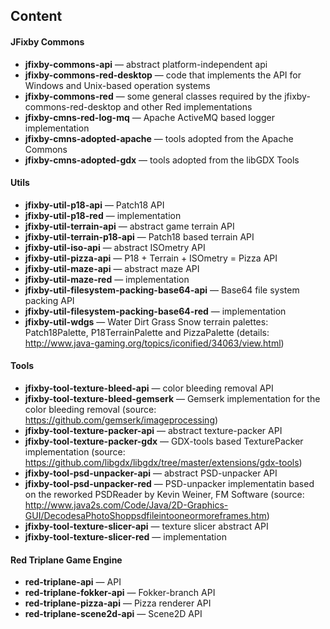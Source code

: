## Content

#### JFixby Commons

- **jfixby-commons-api** — 
 abstract platform-independent api
- **jfixby-commons-red-desktop** —
 code that implements the API for Windows and Unix-based operation systems
- **jfixby-commons-red** —
 some general classes required by the jfixby-commons-red-desktop and other Red implementations
- **jfixby-cmns-red-log-mq** — Apache ActiveMQ based logger implementation
- **jfixby-cmns-adopted-apache** — tools adopted from the Apache Commons
- **jfixby-cmns-adopted-gdx** — tools adopted from the libGDX Tools

#### Utils

- **jfixby-util-p18-api** — Patch18 API
- **jfixby-util-p18-red** — implementation
- **jfixby-util-terrain-api** — abstract game terrain API
- **jfixby-util-terrain-p18-api** — Patch18 based terrain API
- **jfixby-util-iso-api** — abstract ISOmetry API
- **jfixby-util-pizza-api** — P18 + Terrain + ISOmetry = Pizza API 
- **jfixby-util-maze-api** — abstract maze API
- **jfixby-util-maze-red** — implementation
- **jfixby-util-filesystem-packing-base64-api** — Base64 file system packing API
- **jfixby-util-filesystem-packing-base64-red** — implementation
- **jfixby-util-wdgs** — Water Dirt Grass Snow terrain palettes: Patch18Palette, P18TerrainPalette and PizzaPalette (details: http://www.java-gaming.org/topics/iconified/34063/view.html)


#### Tools

- **jfixby-tool-texture-bleed-api** — color bleeding removal API
- **jfixby-tool-texture-bleed-gemserk** — Gemserk implementation for the color bleeding removal (source: https://github.com/gemserk/imageprocessing)
- **jfixby-tool-texture-packer-api** — abstract texture-packer API
- **jfixby-tool-texture-packer-gdx** — GDX-tools based TexturePacker implementation (source: https://github.com/libgdx/libgdx/tree/master/extensions/gdx-tools)
- **jfixby-tool-psd-unpacker-api** — abstract PSD-unpacker API
- **jfixby-tool-psd-unpacker-red** — PSD-unpacker implementatin based on the reworked PSDReader by Kevin Weiner, FM Software (source: http://www.java2s.com/Code/Java/2D-Graphics-GUI/DecodesaPhotoShoppsdfileintooneormoreframes.htm)
- **jfixby-tool-texture-slicer-api** — texture slicer abstract API
- **jfixby-tool-texture-slicer-red** — implementation

#### Red Triplane Game Engine

- **red-triplane-api** — API
- **red-triplane-fokker-api** — Fokker-branch API
- **red-triplane-pizza-api** — Pizza renderer API 
- **red-triplane-scene2d-api** — Scene2D API

